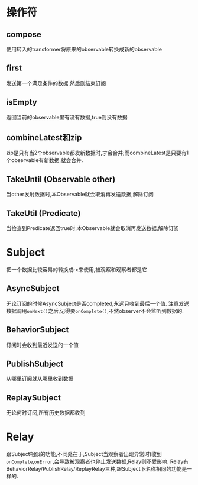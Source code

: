 # 操作符
## compose
使用转入的transformer将原来的observable转换成新的observable

## first
发送第一个满足条件的数据,然后则结束订阅

## isEmpty
返回当前的observable里有没有数据,true则没有数据

## combineLatest和zip
zip是只有当2个observable都发新数据时,才会合并;而combineLatest是只要有1个observable有新数据,就会合并.

## TakeUntil (Observable other)
当other发射数据时,本Observable就会取消再发送数据,解除订阅

## TakeUtil (Predicate) 
当检查到Predicate返回true时,本Observable就会取消再发送数据,解除订阅


# Subject
把一个数据比较容易的转换成rx来使用,被观察和观察者都是它
## AsyncSubject
无论订阅的时候AsyncSubject是否completed,永远只收到最后一个值.
注意发送数据调用`onNext()`之后,记得要`onComplete()`,不然observer不会监听到数据的.

## BehaviorSubject
订阅时会收到最近发送的一个值

## PublishSubject
从哪里订阅就从哪里收到数据

## ReplaySubject
无论何时订阅,所有历史数据都收到

# Relay
跟Subject相似的功能,不同处在于,Subject当观察者出现异常时(收到`onComplete`,`onError`,会导致被观察者也停止发送数据,Relay则不受影响.
Relay有BehaviorRelay/PublishRelay/ReplayRelay三种,跟Subject下名称相同的功能是一样的.


